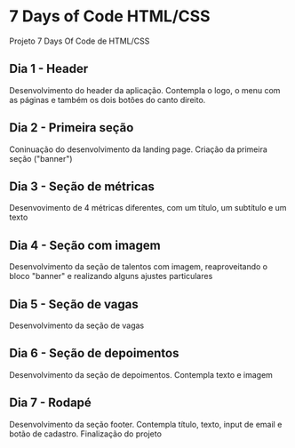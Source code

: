 # 7 Days of Code HTML/CSS
Projeto 7 Days Of Code de HTML/CSS

## Dia 1 - Header
Desenvolvimento do header da aplicação. Contempla o logo, o menu com as páginas e também os dois botões do canto direito.

## Dia 2 - Primeira seção
Coninuação do desenvolvimento da landing page. Criação da primeira seção ("banner")

## Dia 3 - Seção de métricas
Desenvovimento de 4 métricas diferentes, com um título, um subtítulo e um texto

## Dia 4 - Seção com imagem
Desenvolvimento da seção de talentos com imagem, reaproveitando o bloco "banner" e realizando alguns ajustes particulares

## Dia 5 - Seção de vagas
Desenvolvimento da seção de vagas

## Dia 6 - Seção de depoimentos
Desenvolvimento da seção de depoimentos. Contempla texto e imagem

## Dia 7 - Rodapé
Desenvolvimento da seção footer. Contempla título, texto, input de email e botão de cadastro. Finalização do projeto